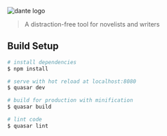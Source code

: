 ![dante logo](https://cdn.rawgit.com/zuck/dante/2fe036b7/art/logo.svg)

> A distraction-free tool for novelists and writers

## Build Setup

``` bash
# install dependencies
$ npm install

# serve with hot reload at localhost:8080
$ quasar dev

# build for production with minification
$ quasar build

# lint code
$ quasar lint
```
